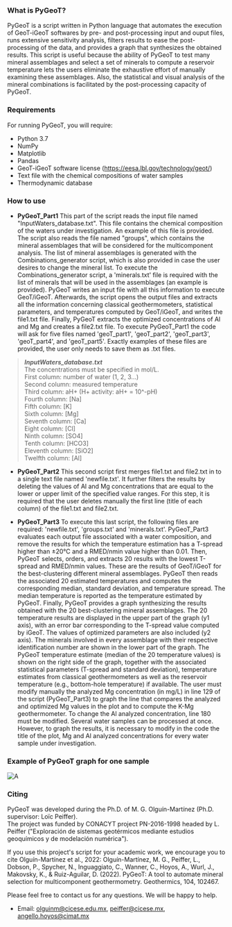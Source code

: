 ### **What is PyGeoT?** ### 
PyGeoT is a script written in Python language that automates the execution of GeoT-iGeoT softwares by pre- and post-processing input and ouput files, runs extensive sensitivity analysis, filters results to ease the post-processing of the data, and provides a graph that synthesizes the obtained results.
This script is useful because the ability of PyGeoT to test many mineral assemblages and select a set of minerals to compute a reservoir temperature lets the users eliminate the exhaustive effort of manually examining these assemblages. Also, the statistical and visual analysis of the mineral combinations is facilitated by the post-processing capacity of PyGeoT. 


### **Requirements** ###
For running PyGeoT, you will require: 
- Python 3.7
- NumPy
- Matplotlib
- Pandas
- GeoT-iGeoT software license (https://eesa.lbl.gov/technology/geot/)
- Text file with the chemical compositions of water samples
- Thermodynamic database

### **How to use** ###
- **PyGeoT_Part1** This part of the script reads the input file named "InputWaters_database.txt". This file contains the chemical composition of the waters under investigation. An example of this file is provided. The script also reads the file named "groups", which contains the mineral assemblages that will be considered for the multicomponent analysis. The list of mineral assemblages is generated with the Combinations_generator script, which is also provided in case the user desires to change the mineral list. To execute the Combinations_generator script, a 'minerals.txt' file is required with the list of minerals that will be used in the assemblages (an example is provided). PyGeoT writes an input file with all this information to execute GeoT/iGeoT. Afterwards, the script opens the output files and extracts all the information concerning classical geothermometers, statistical parameters, and temperatures computed by GeoT/iGeoT, and writes the file1.txt file. Finally, PyGeoT extracts the optimized concentrations of Al and Mg and creates a file2.txt file. To execute PyGeoT_Part1 the code will ask for five files named 'geoT_part1', 'geoT_part2', 'geoT_part3', 'geoT_part4', and 'geoT_part5'. Exactly examples of these files are provided, the user only needs to save them as .txt files. 

> **_InputWaters_database.txt_**<br>
The concentrations must be specified in mol/L.<br>
First column: number of water (1, 2, 3...)<br>
Second column: measured temperature<br>
Third column: aH+ (H+ activity: aH+ = 10^-pH)<br>
Fourth column: [Na]<br>
Fifth column: [K]<br>
Sixth column: [Mg]<br>
Seventh column: [Ca]<br>
Eight column: [Cl]<br>
Ninth column: [SO4]<br>
Tenth column: [HCO3]<br>
Eleventh column: [SiO2]<br>
Twelfth column: [Al]<br>


- **PyGeoT_Part2** This second script first merges file1.txt and file2.txt in to a single text file named 'newfile.txt'. It further filters the results by deleting the values of Al and Mg concentrations that are equal to the lower or upper limit of the specified value ranges. For this step, it is required that the user deletes manually the first line (title of each column) of the file1.txt and file2.txt.


- **PyGeoT_Part3** To execute this last script, the following files are required: 'newfile.txt', 'groups.txt' and 'minerals.txt'. PyGeoT_Part3 evaluates each output file associated with a water composition, and remove the results for which the temperature estimation has a T-spread higher than ±20°C and a RMED/nmin value higher than 0.01. Then, PyGeoT selects, orders, and extracts 20 results with the lowest T-spread and RMED/nmin values. These are the results of GeoT/iGeoT for the best-clustering different mineral assemblages. PyGeoT then reads the associated 20 estimated temperatures and computes the corresponding median, standard deviation, and temperature spread. The median temperature is reported as the temperature estimated by PyGeoT. Finally, PyGeoT provides a graph synthesizing the results obtained with the 20 best-clustering mineral assemblages. The 20 temperature results are displayed in the upper part of the graph (y1 axis), with an error bar corresponding to the T-spread value computed by iGeoT. The values of optimized parameters are also included (y2 axis). The minerals involved in every assemblage with their respective identification number are shown in the lower part of the graph. The PyGeoT temperature estimate (median of the 20 temperature values) is shown on the right side of the graph, together with the associated statistical parameters (T-spread and standard deviation), temperature estimates from classical geothermometers as well as the reservoir temperature (e.g., bottom-hole temperature) if available. The user must modify manually the analyzed Mg concentration (in mg/L) in line 129 of the script (PyGeoT_Part3) to graph the line that compares the analyzed and optimized Mg values in the plot and to compute the K-Mg geothermometer. To change the Al analyzed concentration, line 180 must be modified. Several water samples can be processed at once. However, to graph the results, it is necessary to modify in the code the title of the plot, Mg and Al analyzed concentrations for every water sample under investigation.  

### **Example of PyGeoT graph for one sample** ### 
![A](https://user-images.githubusercontent.com/98906501/152246997-d100b213-d766-4f49-b25d-e2a928898f15.png)

### **Citing** ###
PyGeoT was developed during the Ph.D. of M. G. Olguín-Martínez (Ph.D. supervisor: Loïc Peiffer).<br>
The project was funded by CONACYT project PN-2016-1998 headed by L. Peiffer ("Exploración de sistemas geotérmicos mediante estudios geoquímicos y de modelación numérica").<br>

If you use this project's script for your academic work, we encourage you to cite Olguín-Martínez et al., 2022: Olguín-Martínez, M. G., Peiffer, L., Dobson, P., Spycher, N., Inguaggiato, C., Wanner, C., Hoyos, A., Wurl, J., Makovsky, K., & Ruiz-Aguilar, D. (2022). PyGeoT: A tool to automate mineral selection for multicomponent geothermometry. Geothermics, 104, 102467.<br>

Please feel free to contact us for any questions. We will be happy to help.<br>

- Email: olguinm@cicese.edu.mx, peiffer@cicese.mx, angello.hoyos@cimat.mx


